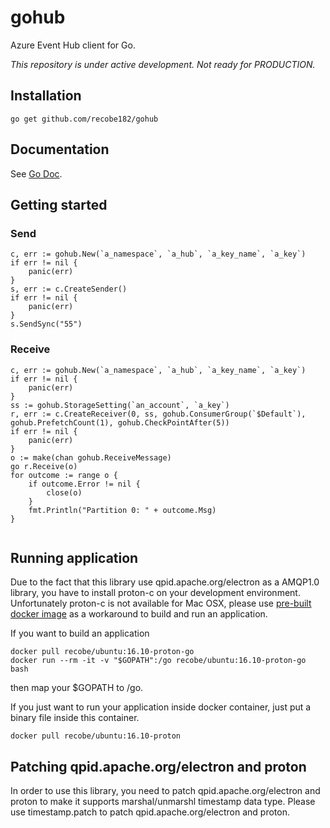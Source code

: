 # gohub
Azure Event Hub client for Go.

_This repository is under active development._
_Not ready for PRODUCTION._

## Installation
```
go get github.com/recobe182/gohub
```

## Documentation
See [Go Doc](https://godoc.org/github.com/recobe182/gohub).

## Getting started
### Send
```
c, err := gohub.New(`a_namespace`, `a_hub`, `a_key_name`, `a_key`)
if err != nil {
	panic(err)
}
s, err := c.CreateSender()
if err != nil {
	panic(err)
}
s.SendSync("55")
```
### Receive
```
c, err := gohub.New(`a_namespace`, `a_hub`, `a_key_name`, `a_key`)
if err != nil {
	panic(err)
}
ss := gohub.StorageSetting(`an_account`, `a_key`)
r, err := c.CreateReceiver(0, ss, gohub.ConsumerGroup(`$Default`), gohub.PrefetchCount(1), gohub.CheckPointAfter(5))
if err != nil {
    panic(err)
}
o := make(chan gohub.ReceiveMessage)
go r.Receive(o)
for outcome := range o {
    if outcome.Error != nil {
        close(o)
    }
    fmt.Println("Partition 0: " + outcome.Msg)
}
	
```

## Running application
Due to the fact that this library use qpid.apache.org/electron as a AMQP1.0 library, you have to install proton-c on your development environment. 
Unfortunately proton-c is not available for Mac OSX, please use [pre-built docker image](https://hub.docker.com/r/recobe/ubuntu/tags/) as a workaround to build and run an application.

If you want to build an application
```
docker pull recobe/ubuntu:16.10-proton-go
docker run --rm -it -v "$GOPATH":/go recobe/ubuntu:16.10-proton-go bash
```
then map your $GOPATH to /go.

If you just want to run your application inside docker container, just put a binary file inside this container.
```
docker pull recobe/ubuntu:16.10-proton
```

## Patching qpid.apache.org/electron and proton
In order to use this library, you need to patch qpid.apache.org/electron and proton to make it supports marshal/unmarshl timestamp data type. Please use timestamp.patch to patch qpid.apache.org/electron and proton. 
